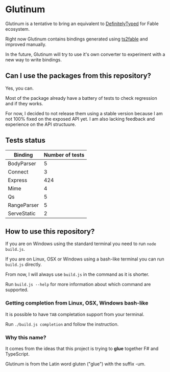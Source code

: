 # Glutinum

Glutinum is a tentative to bring an equivalent to [DefinitelyTyped](https://github.com/DefinitelyTyped/DefinitelyTyped) for Fable ecosystem.

Right now Glutinum contains bindings generated using [ts2fable](https://github.com/fable-compiler/ts2fable/) and improved manually.

In the future, Glutinum will try to use it's own converter to experiment with a new way to write bindings.

## Can I use the packages from this repository?

Yes, you can.

Most of the package already have a battery of tests to check regression and if they works.

For now, I decided to not release them using a stable version because I am not 100% fixed on the exposed API yet. I am also lacking feedback and experience on the API structuure.

## Tests status

<!-- DON'T REMOVE - begin tests status -->

| Binding | Number of tests |
|---------|-----------------|
| BodyParser | 5 |
| Connect | 3 |
| Express | 424 |
| Mime | 4 |
| Qs | 5 |
| RangeParser | 5 |
| ServeStatic | 2 |

<!-- DON'T REMOVE - end tests status -->
## How to use this repository?

If you are on Windows using the standard terminal you need to run `node build.js`.

If you are on Linux, OSX or Windows using a bash-like terminal you can run `build.js` directly.

From now, I will always use `build.js` in the command as it is shorter.

Run `build.js --help` for more information about which command are supported.

### Getting completion from Linux, OSX, Windows bash-like

It is possible to have `TAB` completation support from your terminal.

Run `./build.js completion` and follow the instruction.

### Why this name?

It comes from the ideas that this project is trying to **glue** together F# and TypeScript.

Glutinum is from the Latin word gluten ("glue") with the suffix -um.
